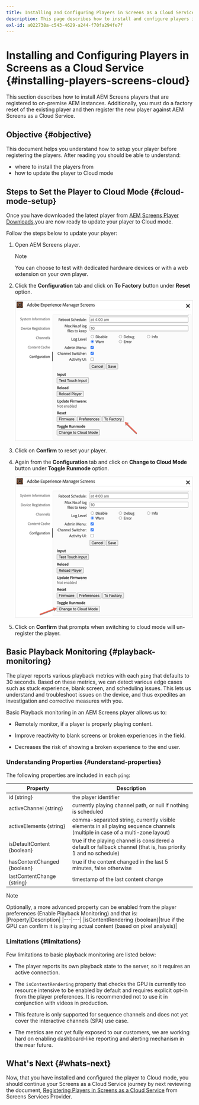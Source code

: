 ```yaml
---
title: Installing and Configuring Players in Screens as a Cloud Service
description: This page describes how to install and configure players in Screens as a Cloud Service.
exl-id: a022738a-c543-4629-a244-f70fa294fe7f
---
```

# Installing and Configuring Players in Screens as a Cloud Service {#installing-players-screens-cloud}

This section describes how to install AEM Screens players that are registered to on-premise AEM instances. Additionally, you must do a factory reset of the existing player and then register the new player against AEM Screens as a Cloud Service.

## Objective {#objective}

This document helps you understand how to setup your player before registering the players. After reading you should be able to understand:

* where to install the players from
* how to update the player to Cloud mode

## Steps to Set the Player to Cloud Mode {#cloud-mode-setup}

Once you have downloaded the latest player from [AEM Screens Player Downloads](https://download.macromedia.com/screens/),you are now ready to update your player to Cloud mode.

Follow the steps below to update your player:

1. Open AEM Screens player.

   >[!NOTE]
   >You can choose to test with dedicated hardware devices or with a web extension on your own player.

1. Click the **Configuration** tab and click on **To Factory** button under **Reset** option.

   ![image](/help/screens-cloud/assets/player/installplayer-2.png)

1. Click on **Confirm** to reset your player.

1. Again from the **Configuration** tab and click on **Change to Cloud Mode** button under **Toggle Runmode** option.

   ![image](/help/screens-cloud/assets/player/installplayer-1.png)

1. Click on **Confirm** that prompts when switching to cloud mode will un-register the player.

## Basic Playback Monitoring {#playback-monitoring}

The player reports various playback metrics with each `ping` that defaults to 30 seconds. Based on these metrics, we can detect various edge cases such as stuck experience, blank screen, and scheduling issues. This lets us understand and troubleshoot issues on the device, and thus expedites an investigation and corrective measures with you.

Basic Playback monitoring in an AEM Screens player allows us to:

* Remotely monitor, if a player is properly playing content.

* Improve reactivity to blank screens or broken experiences in the field.

* Decreases the risk of showing a broken experience to the end user.

### Understanding Properties {#understand-properties}

The following properties are included in each `ping`:

|Property|Description|
|---|---|
|id {string}|the player identifier|
|activeChannel {string}|currently playing channel path, or null if nothing is scheduled|
|activeElements {string}|comma-separated string, currently visible elements in all playing sequence channels (multiple in case of a multi-zone layout)|
|isDefaultContent {boolean}|true if the playing channel is considered a default or fallback channel (that is, has priority 1 and no schedule)|
|hasContentChanged {boolean}|true if the content changed in the last 5 minutes, false otherwise|
|lastContentChange {string}|timestamp of the last content change|

>[!NOTE]
>Optionally, a more advanced property can be enabled from the player preferences (Enable Playback Monitoring) and that is:
>|Property|Description|
>|---|---|
>|isContentRendering {boolean}|true if the GPU can confirm it is playing actual content (based on pixel analysis)|

### Limitations {#limitations}

Few limitations to basic playback monitoring are listed below:

* The player reports its own playback state to the server, so it requires an active connection.

* The `isContentRendering` property that checks the GPU is currently too resource intensive to be enabled by default and requires explicit opt-in from the player preferences. It is recommended not to use it in conjunction with videos in production.

* This feature is only supported for sequence channels and does not yet cover the interactive channels (SPA) use case.

* The metrics are not yet fully exposed to our customers, we are working hard on enabling dashboard-like reporting and alerting mechanism in the near future.

## What's Next {#whats-next}

Now, that you have installed and configured the player to Cloud mode, you should continue your Screens as a Cloud Service journey by next reviewing the document, [Registering Players in Screens as a Cloud Service](/help/screens-cloud/managing-players-registration/registering-players-screens-cloud.md) from Screens Services Provider.
